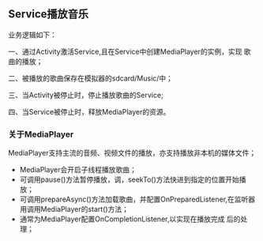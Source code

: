 

## Service播放音乐

业务逻辑如下：

一、通过Activity激活Service,且在Service中创建MediaPlayer的实例，实现
歌曲的播放；

二、被播放的歌曲保存在模拟器的sdcard/Music/中；

三、当Activity被停止时，停止播放歌曲的Service;

四、当Service被停止时，释放MediaPlayer的资源。



### 关于MediaPlayer

MediaPlayer支持主流的音频、视频文件的播放，亦支持播放非本机的媒体文件；

- MediaPlayer会开启子线程播放歌曲；
- 可调用pause()方法暂停播放，调，seekTo()方法快进到指定的位置开始播放；
- 可调用prepareAsync()方法加载歌曲，并配置OnPreparedListener,在监听器用调用MediaPlayer的start()方法；
- 通常为MediaPlayer配置OnCompletionListener,以实现在播放完成
    后的处理；